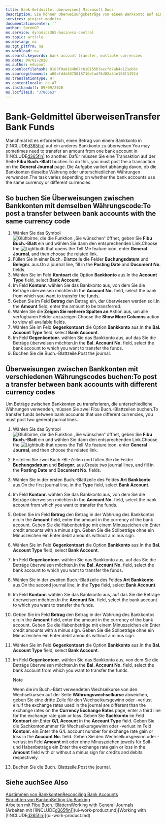 ```yaml
---
title: Bank-Geldmittel überweisen| Microsoft Docs
description: Sie können Überweisungsbeträge von einem Bankkonto auf ein anders übertragen, einschließlich verschiedene Währungen, indem Sie die Transaktion im Fibu Buch.-Blatt buchen.
services: project-madeira
documentationcenter: ''
author: SorenGP
ms.service: dynamics365-business-central
ms.topic: article
ms.devlang: na
ms.tgt_pltfrm: na
ms.workload: na
ms.search.keywords: bank account transfer, multiple currencies
ms.date: 04/01/2020
ms.author: edupont
ms.openlocfilehash: 0183f9a8184b67cb10155b3aecfd7ab4a121eb6c
ms.sourcegitcommit: a80afd4e5075018716efad76d82a54e158f1392d
ms.translationtype: HT
ms.contentlocale: de-AT
ms.lasthandoff: 09/09/2020
ms.locfileid: "3786563"
---
```

# <a name="transfer-bank-funds"></a><span data-ttu-id="15411-103">Bank-Geldmittel überweisen</span><span class="sxs-lookup"><span data-stu-id="15411-103">Transfer Bank Funds</span></span>
<span data-ttu-id="15411-104">Manchmal ist es erforderlich, einen Betrag von einem Bankkonto in [!INCLUDE[d365fin](includes/d365fin_md.md)] auf ein anderes Bankkonto zu überweisen.</span><span class="sxs-lookup"><span data-stu-id="15411-104">You may sometimes need to transfer an amount from one bank account in [!INCLUDE[d365fin](includes/d365fin_md.md)] to another.</span></span> <span data-ttu-id="15411-105">Dafür müssen Sie eine Transaktion auf der Seite **Fibu Buch.-Blatt** buchen.</span><span class="sxs-lookup"><span data-stu-id="15411-105">To do this, you must post the a transaction on the **General Journal** page.</span></span> <span data-ttu-id="15411-106">Die Aufgabe variiert abhängig davon, ob die Bankkonten dieselbe Währung oder unterschiedlichen Währungen verwenden.</span><span class="sxs-lookup"><span data-stu-id="15411-106">The task varies depending on whether the bank accounts use the same currency or different currencies.</span></span>

## <a name="to-post-a-transfer-between-bank-accounts-with-the-same-currency-code"></a><span data-ttu-id="15411-107">So buchen Sie Überweisungen zwischen Bankkonten mit demselben Währungscode:</span><span class="sxs-lookup"><span data-stu-id="15411-107">To post a transfer between bank accounts with the same currency code</span></span>
1. <span data-ttu-id="15411-108">Wählen Sie das Symbol ![Glühbirne, die die Funktion „Sie wünschen“ öffnet](media/ui-search/search_small.png "Tell Me-Funktion"), geben Sie **Fibu Buch.-Blatt** ein und wählen Sie dann den entsprechenden Link.</span><span class="sxs-lookup"><span data-stu-id="15411-108">Choose the ![Lightbulb that opens the Tell Me feature](media/ui-search/search_small.png "Tell me what you want to do") icon, enter **General Journal**, and then choose the related link.</span></span>
2. <span data-ttu-id="15411-109">Füllen Sie in einer Buch.-Blattzeile die Felder **Buchungsdatum** und **Belegnr.** aus.</span><span class="sxs-lookup"><span data-stu-id="15411-109">On a journal line, fill in the **Posting Date** and **Document No.** fields.</span></span>
3. <span data-ttu-id="15411-110">Wählen Sie im Feld **Kontoart** die Option **Bankkonto** aus.</span><span class="sxs-lookup"><span data-stu-id="15411-110">In the **Account Type** field, select **Bank Account**.</span></span>
4. <span data-ttu-id="15411-111">Im Feld **Kontonr.** wählen Sie das Bankkonto aus, von dem Sie die Beträge überweisen möchten.</span><span class="sxs-lookup"><span data-stu-id="15411-111">In the **Account No.** field, select the bank from which you want to transfer the funds.</span></span>
5. <span data-ttu-id="15411-112">Geben Sie im Feld **Betrag** den Betrag ein, der überwiesen werden soll.</span><span class="sxs-lookup"><span data-stu-id="15411-112">In the **Amount** field, enter the amount to be transferred.</span></span>
6. <span data-ttu-id="15411-113">Wählen Sie die **Zeigen Sie mehrere Spalten an** Aktion aus, um alle verfügbaren Felder anzuzeigen.</span><span class="sxs-lookup"><span data-stu-id="15411-113">Choose the **Show More Columns** action to view all available fields.</span></span>
7. <span data-ttu-id="15411-114">Wählen Sie im Feld **Gegenkontoart** die Option **Bankkonto** aus.</span><span class="sxs-lookup"><span data-stu-id="15411-114">In the **Bal. Account Type** field, select **Bank Account**.</span></span>
8. <span data-ttu-id="15411-115">Im Feld **Gegenkontonr.** wählen Sie das Bankkonto aus, auf das Sie die Beträge überweisen möchten.</span><span class="sxs-lookup"><span data-stu-id="15411-115">In the **Bal. Account No.** field, select the bank account to which you want to transfer the funds.</span></span>
9. <span data-ttu-id="15411-116">Buchen Sie die Buch.-Blattzeile.</span><span class="sxs-lookup"><span data-stu-id="15411-116">Post the journal.</span></span>

## <a name="to-post-a-transfer-between-bank-accounts-with-different-currency-codes"></a><span data-ttu-id="15411-117">Überweisungen zwischen Bankkonten mit verschiedenen Währungscodes buchen:</span><span class="sxs-lookup"><span data-stu-id="15411-117">To post a transfer between bank accounts with different currency codes</span></span>
<span data-ttu-id="15411-118">Um Beträge zwischen Bankkonten zu transferieren, die unterschiedliche Währungen verwenden, müssen Sie zwei Fibu Buch.-Blattzeilen buchen.</span><span class="sxs-lookup"><span data-stu-id="15411-118">To transfer funds between bank accounts that use different currencies, you must post two general journal lines.</span></span>

1. <span data-ttu-id="15411-119">Wählen Sie das Symbol ![Glühbirne, die die Funktion „Sie wünschen“ öffnet](media/ui-search/search_small.png "Tell Me-Funktion"), geben Sie **Fibu Buch.-Blatt** ein und wählen Sie dann den entsprechenden Link.</span><span class="sxs-lookup"><span data-stu-id="15411-119">Choose the ![Lightbulb that opens the Tell Me feature](media/ui-search/search_small.png "Tell me what you want to do") icon, enter **General Journal**, and then choose the related link.</span></span>
2. <span data-ttu-id="15411-120">Erstellen Sie zwei Buch.-Bl.-Zeilen und füllen Sie die Felder **Buchungsdatum** und **Belegnr.** aus.</span><span class="sxs-lookup"><span data-stu-id="15411-120">Create two journal lines, and fill in the **Posting Date** and **Document No.** fields.</span></span>
3. <span data-ttu-id="15411-121">Wählen Sie in der ersten Buch.-Blattzeile des Feldes **Art** **Bankkonto** aus.</span><span class="sxs-lookup"><span data-stu-id="15411-121">On the first journal line, in the **Type** field, select **Bank Account**.</span></span>
4. <span data-ttu-id="15411-122">Im Feld **Kontonr.** wählen Sie das Bankkonto aus, von dem Sie die Beträge überweisen möchten.</span><span class="sxs-lookup"><span data-stu-id="15411-122">In the **Account No.** field, select the bank account from which you want to transfer the funds.</span></span>
5. <span data-ttu-id="15411-123">Geben Sie im Feld **Betrag** den Betrag in der Währung des Bankkontos ein.</span><span class="sxs-lookup"><span data-stu-id="15411-123">In the **Amount** field, enter the amount in the currency of the bank account.</span></span> <span data-ttu-id="15411-124">Geben Sie die Habenbeträge mit einem Minuszeichen ein.</span><span class="sxs-lookup"><span data-stu-id="15411-124">Enter credit amounts with a minus sign.</span></span> <span data-ttu-id="15411-125">Geben Sie die Sollbeträge ohne ein Minuszeichen ein.</span><span class="sxs-lookup"><span data-stu-id="15411-125">Enter debit amounts without a minus sign.</span></span>
6. <span data-ttu-id="15411-126">Wählen Sie im Feld **Gegenkontoart** die Option **Bankkonto** aus.</span><span class="sxs-lookup"><span data-stu-id="15411-126">In the **Bal. Account Type** field, select **Bank Account**.</span></span>
7. <span data-ttu-id="15411-127">Im Feld **Gegenkontonr.** wählen Sie das Bankkonto aus, auf das Sie die Beträge überweisen möchten.</span><span class="sxs-lookup"><span data-stu-id="15411-127">In the **Bal. Account No.** field, select the bank account to which you want to transfer the funds.</span></span>
8. <span data-ttu-id="15411-128">Wählen Sie in der zweiten Buch.-Blattzeile des Feldes **Art** **Bankkonto** aus.</span><span class="sxs-lookup"><span data-stu-id="15411-128">On the second journal line, in the **Type** field, select **Bank Account**.</span></span>
9. <span data-ttu-id="15411-129">Im Feld **Kontonr.** wählen Sie das Bankkonto aus, auf das Sie die Beträge überweisen möchten.</span><span class="sxs-lookup"><span data-stu-id="15411-129">In the **Account No.** field, select the bank account to which you want to transfer the funds.</span></span>
10. <span data-ttu-id="15411-130">Geben Sie im Feld **Betrag** den Betrag in der Währung des Bankkontos ein.</span><span class="sxs-lookup"><span data-stu-id="15411-130">In the **Amount** field, enter the amount in the currency of the bank account.</span></span> <span data-ttu-id="15411-131">Geben Sie die Habenbeträge mit einem Minuszeichen ein.</span><span class="sxs-lookup"><span data-stu-id="15411-131">Enter credit amounts with a minus sign.</span></span> <span data-ttu-id="15411-132">Geben Sie die Sollbeträge ohne ein Minuszeichen ein.</span><span class="sxs-lookup"><span data-stu-id="15411-132">Enter debit amounts without a minus sign.</span></span>
11. <span data-ttu-id="15411-133">Wählen Sie im Feld **Gegenkontoart** die Option **Bankkonto** aus.</span><span class="sxs-lookup"><span data-stu-id="15411-133">In the **Bal. Account Type** field, select **Bank Account**.</span></span>  
12. <span data-ttu-id="15411-134">Im Feld **Gegenkontonr.** wählen Sie das Bankkonto aus, von dem Sie die Beträge überweisen möchten.</span><span class="sxs-lookup"><span data-stu-id="15411-134">In the **Bal. Account No.** field, select the bank account from which you want to transfer the funds.</span></span>

    > [!NOTE]  
    > <span data-ttu-id="15411-135">Wenn die im Buch.-Blatt verwendeten Wechselkurse von den Wechselkursen auf der Seite **Währungswechselkurse** abweichen, geben Sie eine dritte Zeile für den Wechselkursgewinn oder -verlust ein.</span><span class="sxs-lookup"><span data-stu-id="15411-135">If the exchange rates used in the journal are different than the exchange rates on the **Currency Exchange Rates** page, enter a third line for the exchange rate gain or loss.</span></span> <span data-ttu-id="15411-136">Geben Sie **Sachkonto** im Feld **Kontoart** ein.</span><span class="sxs-lookup"><span data-stu-id="15411-136">Enter **G/L Account** in the **Account Type** field.</span></span> <span data-ttu-id="15411-137">Geben Sie die Sachkontonummer für Wechselkursgewinn oder -verlust im Feld **Kontonr.** ein.</span><span class="sxs-lookup"><span data-stu-id="15411-137">Enter the G/L account number for exchange rate gain or loss in the **Account No.** field.</span></span> <span data-ttu-id="15411-138">Geben Sie den Wechselkursgewinn oder - verlust im Feld **Amount** mit oder ohne Minuszeichen jeweils für Soll- und Habenbeträge ein.</span><span class="sxs-lookup"><span data-stu-id="15411-138">Enter the exchange rate gain or loss in the **Amount** field with or without a minus sign for credits and debits respectively.</span></span>
13. <span data-ttu-id="15411-139">Buchen Sie die Buch.-Blattzeile.</span><span class="sxs-lookup"><span data-stu-id="15411-139">Post the journal.</span></span>

## <a name="see-also"></a><span data-ttu-id="15411-140">Siehe auch</span><span class="sxs-lookup"><span data-stu-id="15411-140">See Also</span></span>
[<span data-ttu-id="15411-141">Abstimmen von Bankkonten</span><span class="sxs-lookup"><span data-stu-id="15411-141">Reconciling Bank Accounts</span></span>](bank-manage-bank-accounts.md)  
[<span data-ttu-id="15411-142">Einrichten von Banken</span><span class="sxs-lookup"><span data-stu-id="15411-142">Setting Up Banking</span></span>](bank-setup-banking.md)  
[<span data-ttu-id="15411-143">Arbeiten mit Fibu Buch.-Blättern</span><span class="sxs-lookup"><span data-stu-id="15411-143">Working with General Journals</span></span>](ui-work-general-journals.md)  
<span data-ttu-id="15411-144">[Arbeiten mit [!INCLUDE[d365fin](includes/d365fin_md.md)]](ui-work-product.md)</span><span class="sxs-lookup"><span data-stu-id="15411-144">[Working with [!INCLUDE[d365fin](includes/d365fin_md.md)]](ui-work-product.md)</span></span>
